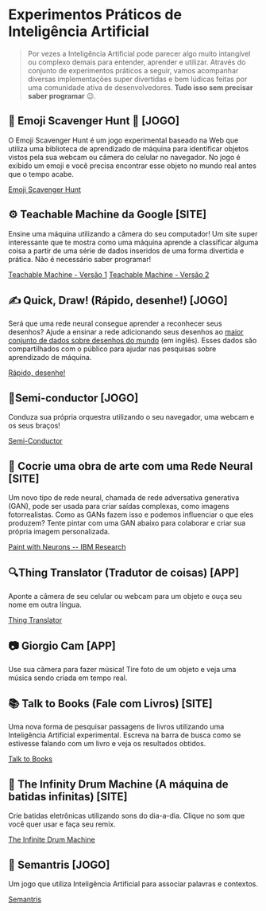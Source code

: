 # Experimentos Práticos de Inteligência Artificial

> Por vezes a Inteligência Artificial pode parecer algo muito intangível ou complexo demais para entender, aprender e utilizar. Através do conjunto de experimentos práticos a seguir, vamos acompanhar diversas implementações super divertidas e bem lúdicas feitas por uma comunidade ativa de desenvolvedores. **Tudo isso sem precisar saber programar** 😉.

## 👾 Emoji Scavenger Hunt 👾 [JOGO]

O Emoji Scavenger Hunt é um jogo experimental baseado na Web que utiliza uma biblioteca de aprendizado de máquina para identificar objetos vistos pela sua webcam ou câmera do celular no navegador. No jogo é exibido um emoji e você precisa encontrar esse objeto no mundo real antes que o tempo acabe.

[Emoji Scavenger Hunt](https://emojiscavengerhunt.withgoogle.com/)

## ⚙️ Teachable Machine da Google [SITE]

Ensine uma máquina utilizando a câmera do seu computador! Um site super interessante que te mostra como uma máquina aprende a classificar alguma coisa a partir de uma série de dados inseridos de uma forma divertida e prática. Não é necessário saber programar!

[Teachable Machine - Versão 1](https://teachablemachine.withgoogle.com/v1/)
[Teachable Machine - Versão 2](https://teachablemachine.withgoogle.com/)

## ✍️ Quick, Draw! (Rápido, desenhe!) [JOGO]

Será que uma rede neural consegue aprender a reconhecer seus desenhos? Ajude a ensinar a rede adicionando seus desenhos ao [maior conjunto de dados sobre desenhos do mundo](https://quickdraw.withgoogle.com/data) (em inglês). Esses dados são compartilhados com o público para ajudar nas pesquisas sobre aprendizado de máquina.

[Rápido, desenhe!](https://quickdraw.withgoogle.com/?locale=pt_BR)

## 🎻Semi-conductor [JOGO]

Conduza sua própria orquestra utilizando o seu navegador, uma webcam e os seus braços!

[Semi-Conductor](https://semiconductor.withgoogle.com/)

## 🎨 Cocrie uma obra de arte com uma Rede Neural [SITE]

Um novo tipo de rede neural, chamada de rede adversativa generativa (GAN), pode ser usada para criar saídas complexas, como imagens fotorrealistas. Como as GANs fazem isso e podemos influenciar o que eles produzem? Tente pintar com uma GAN abaixo para colaborar e criar sua própria imagem personalizada.

[Paint with Neurons -- IBM Research](https://gan-paint-demo.mybluemix.net/)

## 🔍Thing Translator (Tradutor de coisas) [APP]

Aponte a câmera de seu celular ou webcam para um objeto e ouça seu nome em outra língua.

[Thing Translator](https://thing-translator.appspot.com/)

## 📷 Giorgio Cam [APP]

Use sua câmera para fazer música! Tire foto de um objeto e veja uma música sendo criada em tempo real.

[](https://experiments.withgoogle.com/ai/giorgio-cam/view/)

## 📚 Talk to Books (Fale com Livros) [SITE]

Uma nova forma de pesquisar passagens de livros utilizando uma Inteligência Artificial experimental. Escreva na barra de busca como se estivesse falando com um livro e veja os resultados obtidos.

[Talk to Books](https://books.google.com/talktobooks/)

## 🥁 The Infinity Drum Machine (A máquina de batidas infinitas) [SITE]

Crie batidas eletrônicas utilizando sons do dia-a-dia. Clique no som que você quer usar e faça seu remix.

[The Infinite Drum Machine](https://experiments.withgoogle.com/ai/drum-machine/view/)

## 💬 Semantris [JOGO]

Um jogo que utiliza Inteligência Artificial para associar palavras e contextos.

[Semantris](https://research.google.com/semantris/)
